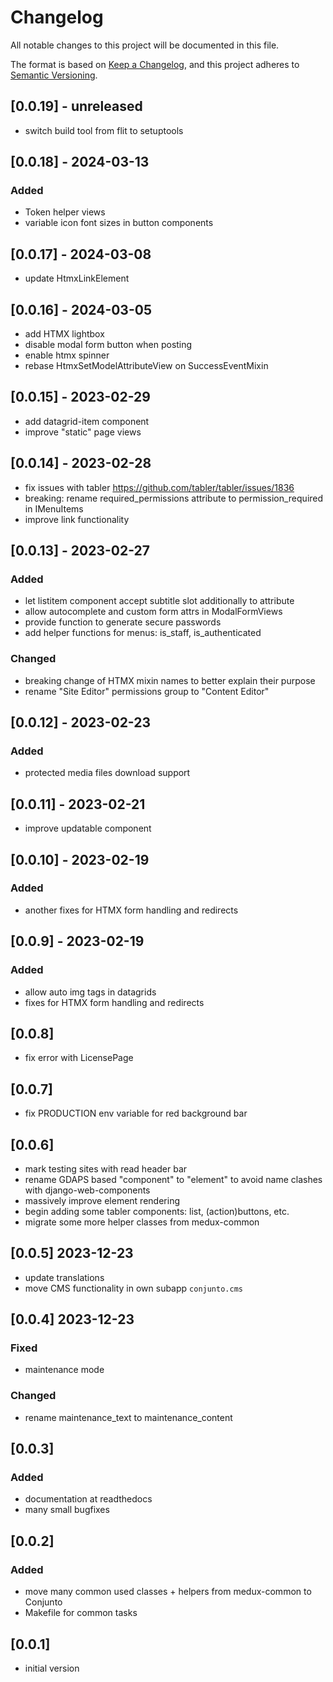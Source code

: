 # Changelog

All notable changes to this project will be documented in this file.

The format is based on [Keep a Changelog](https://keepachangelog.com/en/1.0.0/),
and this project adheres to [Semantic Versioning](https://semver.org/spec/v2.0.0.html).

## [0.0.19] - unreleased
- switch build tool from flit to setuptools

## [0.0.18] - 2024-03-13
### Added
- Token helper views
- variable icon font sizes in button components

## [0.0.17] - 2024-03-08
- update HtmxLinkElement

## [0.0.16] - 2024-03-05
- add HTMX lightbox
- disable modal form button when posting
- enable htmx spinner
- rebase HtmxSetModelAttributeView on SuccessEventMixin

## [0.0.15] - 2023-02-29
- add datagrid-item component
- improve "static" page views

## [0.0.14] - 2023-02-28
- fix issues with tabler https://github.com/tabler/tabler/issues/1836
- breaking: rename required_permissions attribute to permission_required in IMenuItems
- improve link functionality

## [0.0.13] - 2023-02-27
### Added
- let listitem component accept subtitle slot additionally to attribute
- allow autocomplete and custom form attrs in ModalFormViews
- provide function to generate secure passwords
- add helper functions for menus: is_staff, is_authenticated
### Changed
- breaking change of HTMX mixin names to better explain their purpose
- rename "Site Editor" permissions group to "Content Editor"

## [0.0.12] - 2023-02-23
### Added
- protected media files download support

## [0.0.11] - 2023-02-21
- improve updatable component

## [0.0.10] - 2023-02-19
### Added
- another fixes for HTMX form handling and redirects

## [0.0.9] - 2023-02-19
### Added
- allow auto img tags in datagrids
- fixes for HTMX form handling and redirects

## [0.0.8]
- fix error with LicensePage

## [0.0.7]
- fix PRODUCTION env variable for red background bar

## [0.0.6]
- mark testing sites with read header bar
- rename GDAPS based "component" to "element" to avoid name clashes with django-web-components
- massively improve element rendering
- begin adding some tabler components: list, (action)buttons, etc.
- migrate some more helper classes from medux-common

## [0.0.5] 2023-12-23
- update translations
- move CMS functionality in own subapp `conjunto.cms`

## [0.0.4] 2023-12-23
### Fixed
- maintenance mode

### Changed
- rename maintenance_text to maintenance_content

## [0.0.3]
### Added
- documentation at readthedocs
- many small bugfixes

## [0.0.2]
### Added
- move many common used classes + helpers from medux-common to Conjunto
- Makefile for common tasks 

## [0.0.1]
- initial version

